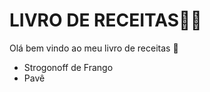 # LIVRO DE RECEITAS:woman_cook:

Olá bem vindo ao meu livro de receitas :wave:

- Strogonoff de Frango
- Pavê

  